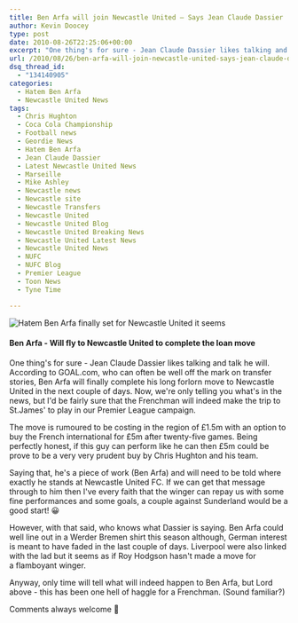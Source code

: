 ```yaml
---
title: Ben Arfa will join Newcastle United – Says Jean Claude Dassier
author: Kevin Doocey
type: post
date: 2010-08-26T22:25:06+00:00
excerpt: "One thing's for sure - Jean Claude Dassier likes talking and talk he will. According to GOAL.com, who can often be well of the mark.."
url: /2010/08/26/ben-arfa-will-join-newcastle-united-says-jean-claude-dassier/
dsq_thread_id:
  - "134140905"
categories:
  - Hatem Ben Arfa
  - Newcastle United News
tags:
  - Chris Hughton
  - Coca Cola Championship
  - Football news
  - Geordie News
  - Hatem Ben Arfa
  - Jean Claude Dassier
  - Latest Newcastle United News
  - Marseille
  - Mike Ashley
  - Newcastle news
  - Newcastle site
  - Newcastle Transfers
  - Newcastle United
  - Newcastle United Blog
  - Newcastle United Breaking News
  - Newcastle United Latest News
  - Newcastle United News
  - NUFC
  - NUFC Blog
  - Premier League
  - Toon News
  - Tyne Time

---
```

![Hatem Ben Arfa finally set for Newcastle United it seems](https://static.guim.co.uk/sys-images/Admin/BkFill/Default_image_group/2010/8/8/1281280948258/Hatem-Ben-Arfa-006.jpg "Hatem Ben Arfa")

#### Ben Arfa - Will fly to Newcastle United to complete the loan move

One thing's for sure - Jean Claude Dassier likes talking and talk he will. According to GOAL.com, who can often be well off the mark on transfer stories, Ben Arfa will finally complete his long forlorn move to Newcastle United in the next couple of days. Now, we're only telling you what's in the news, but I'd be fairly sure that the Frenchman will indeed make the trip to  St.James' to play in our Premier League campaign.

The move is rumoured to be costing in the region of £1.5m with an option to buy the French international for £5m after twenty-five games. Being perfectly honest, if this guy can perform like he can then £5m could be prove to be a very very prudent buy by Chris Hughton and his team.

Saying that, he's a piece of work (Ben Arfa) and will need to be told where exactly he stands at Newcastle United FC. If we can get that message through to him then I've every faith that the winger can repay us with some fine performances and some goals, a couple against Sunderland would be a good start! 😀

However, with that said, who knows what Dassier is saying. Ben Arfa could well line out in a Werder Bremen shirt this season although, German interest is meant to have faded in the last couple of days. Liverpool were also linked with the lad but it seems as if Roy Hodgson hasn't made a move for a flamboyant winger.

Anyway, only time will tell what will indeed happen to Ben Arfa, but Lord above - this has been one hell of haggle for a Frenchman. (Sound familiar?)

Comments always welcome 🙂
